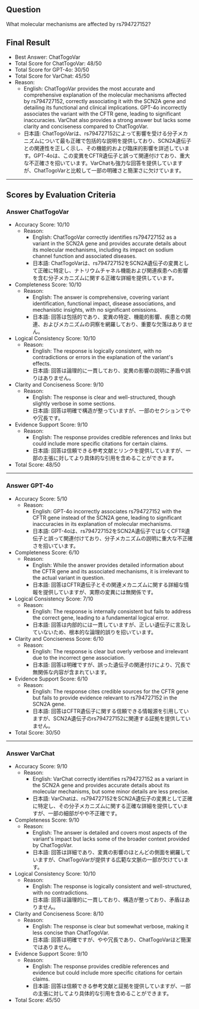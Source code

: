 ## Question

What molecular mechanisms are affected by rs794727152?

## Final Result

- Best Answer: ChatTogoVar
- Total Score for ChatTogoVar: 48/50
- Total Score for GPT-4o: 30/50
- Total Score for VarChat: 45/50
- Reason:
  - English: ChatTogoVar provides the most accurate and comprehensive explanation of the molecular mechanisms affected by rs794727152, correctly associating it with the SCN2A gene and detailing its functional and clinical implications. GPT-4o incorrectly associates the variant with the CFTR gene, leading to significant inaccuracies. VarChat also provides a strong answer but lacks some clarity and conciseness compared to ChatTogoVar.
  - 日本語: ChatTogoVarは、rs794727152によって影響を受ける分子メカニズムについて最も正確で包括的な説明を提供しており、SCN2A遺伝子との関連性を正しく示し、その機能的および臨床的影響を詳述しています。GPT-4oは、この変異をCFTR遺伝子と誤って関連付けており、重大な不正確さを招いています。VarChatも強力な回答を提供していますが、ChatTogoVarと比較して一部の明確さと簡潔さに欠けています。

---

## Scores by Evaluation Criteria

### Answer ChatTogoVar
- Accuracy Score: 10/10
  - Reason: 
    - English: ChatTogoVar correctly identifies rs794727152 as a variant in the SCN2A gene and provides accurate details about its molecular mechanisms, including its impact on sodium channel function and associated diseases.
    - 日本語: ChatTogoVarは、rs794727152をSCN2A遺伝子の変異として正確に特定し、ナトリウムチャネル機能および関連疾患への影響を含む分子メカニズムに関する正確な詳細を提供しています。
- Completeness Score: 10/10
  - Reason: 
    - English: The answer is comprehensive, covering variant identification, functional impact, disease associations, and mechanistic insights, with no significant omissions.
    - 日本語: 回答は包括的であり、変異の特定、機能的影響、疾患との関連、およびメカニズムの洞察を網羅しており、重要な欠落はありません。
- Logical Consistency Score: 10/10
  - Reason: 
    - English: The response is logically consistent, with no contradictions or errors in the explanation of the variant's effects.
    - 日本語: 回答は論理的に一貫しており、変異の影響の説明に矛盾や誤りはありません。
- Clarity and Conciseness Score: 9/10
  - Reason: 
    - English: The response is clear and well-structured, though slightly verbose in some sections.
    - 日本語: 回答は明確で構造が整っていますが、一部のセクションでやや冗長です。
- Evidence Support Score: 9/10
  - Reason: 
    - English: The response provides credible references and links but could include more specific citations for certain claims.
    - 日本語: 回答は信頼できる参考文献とリンクを提供していますが、一部の主張に対してより具体的な引用を含めることができます。
- Total Score: 48/50

---

### Answer GPT-4o
- Accuracy Score: 5/10
  - Reason: 
    - English: GPT-4o incorrectly associates rs794727152 with the CFTR gene instead of the SCN2A gene, leading to significant inaccuracies in its explanation of molecular mechanisms.
    - 日本語: GPT-4oは、rs794727152をSCN2A遺伝子ではなくCFTR遺伝子と誤って関連付けており、分子メカニズムの説明に重大な不正確さを招いています。
- Completeness Score: 6/10
  - Reason: 
    - English: While the answer provides detailed information about the CFTR gene and its associated mechanisms, it is irrelevant to the actual variant in question.
    - 日本語: 回答はCFTR遺伝子とその関連メカニズムに関する詳細な情報を提供していますが、実際の変異には無関係です。
- Logical Consistency Score: 7/10
  - Reason: 
    - English: The response is internally consistent but fails to address the correct gene, leading to a fundamental logical error.
    - 日本語: 回答は内部的には一貫していますが、正しい遺伝子に言及していないため、根本的な論理的誤りを招いています。
- Clarity and Conciseness Score: 6/10
  - Reason: 
    - English: The response is clear but overly verbose and irrelevant due to the incorrect gene association.
    - 日本語: 回答は明確ですが、誤った遺伝子の関連付けにより、冗長で無関係な内容が含まれています。
- Evidence Support Score: 6/10
  - Reason: 
    - English: The response cites credible sources for the CFTR gene but fails to provide evidence relevant to rs794727152 in the SCN2A gene.
    - 日本語: 回答はCFTR遺伝子に関する信頼できる情報源を引用していますが、SCN2A遺伝子のrs794727152に関連する証拠を提供していません。
- Total Score: 30/50

---

### Answer VarChat
- Accuracy Score: 9/10
  - Reason: 
    - English: VarChat correctly identifies rs794727152 as a variant in the SCN2A gene and provides accurate details about its molecular mechanisms, but some minor details are less precise.
    - 日本語: VarChatは、rs794727152をSCN2A遺伝子の変異として正確に特定し、その分子メカニズムに関する正確な詳細を提供していますが、一部の細部がやや不正確です。
- Completeness Score: 9/10
  - Reason: 
    - English: The answer is detailed and covers most aspects of the variant's impact but lacks some of the broader context provided by ChatTogoVar.
    - 日本語: 回答は詳細であり、変異の影響のほとんどの側面を網羅していますが、ChatTogoVarが提供する広範な文脈の一部が欠けています。
- Logical Consistency Score: 10/10
  - Reason: 
    - English: The response is logically consistent and well-structured, with no contradictions.
    - 日本語: 回答は論理的に一貫しており、構造が整っており、矛盾はありません。
- Clarity and Conciseness Score: 8/10
  - Reason: 
    - English: The response is clear but somewhat verbose, making it less concise than ChatTogoVar.
    - 日本語: 回答は明確ですが、やや冗長であり、ChatTogoVarほど簡潔ではありません。
- Evidence Support Score: 9/10
  - Reason: 
    - English: The response provides credible references and evidence but could include more specific citations for certain claims.
    - 日本語: 回答は信頼できる参考文献と証拠を提供していますが、一部の主張に対してより具体的な引用を含めることができます。
- Total Score: 45/50